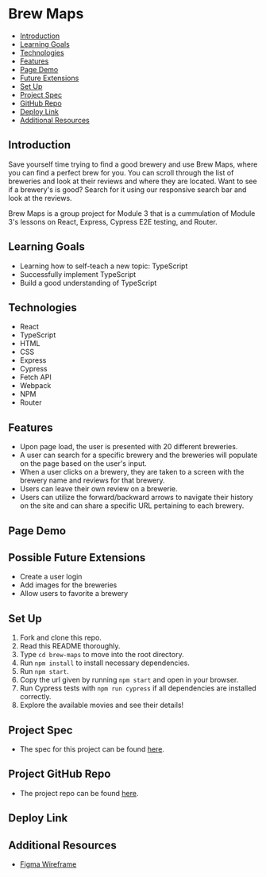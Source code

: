 # Brew Maps

- [Introduction](#introduction)
- [Learning Goals](#learning-goals)
- [Technologies](#technologies)
- [Features](#features)
- [Page Demo](#page-demo)
- [Future Extensions](#possible-future-extensions)
- [Set Up](#set-up)
- [Project Spec](#project-spec)
- [GitHub Repo](#github-repo)
- [Deploy Link](#deploy-link)
- [Additional Resources](#additional-resources)


## Introduction
Save yourself time trying to find a good brewery and use Brew Maps, where you can find a perfect brew for you. You can scroll through the list of breweries and look at their reviews and where they are located. Want to see if a brewery's is good? Search for it using our responsive search bar and look at the reviews. 

Brew Maps is a group project for Module 3 that is a cummulation of Module 3's lessons on React, Express, Cypress E2E testing, and Router. 


## Learning Goals
- Learning how to self-teach a new topic: TypeScript 
- Successfully implement TypeScript 
- Build a good understanding of TypeScript


## Technologies
  - React
  - TypeScript
  - HTML
  - CSS
  - Express
  - Cypress
  - Fetch API
  - Webpack
  - NPM
  - Router


## Features
- Upon page load, the user is presented with 20 different breweries.
- A user can search for a specific brewery and the breweries will populate on the page based on the user's input.
- When a user clicks on a brewery, they are taken to a screen with the brewery name and reviews for that brewery.
- Users can leave their own review on a brewerie.
- Users can utilize the forward/backward arrows to navigate their history on the site and can share a specific URL pertaining to each brewery.


## Page Demo


## Possible Future Extensions
- Create a user login
- Add images for the breweries
- Allow users to favorite a brewery


## Set Up
1. Fork and clone this repo.
2. Read this README thoroughly.
3. Type `cd brew-maps` to move into the root directory.
4. Run `npm install` to install necessary dependencies.
5. Run `npm start`.
6. Copy the url given by running `npm start` and open in your browser.
7. Run Cypress tests with `npm run cypress` if all dependencies are installed correctly.
8. Explore the available movies and see their details!


## Project Spec
- The spec for this project can be found [here](https://frontend.turing.edu/projects/module-3/stretch.html).


## Project GitHub Repo
- The project repo can be found [here](https://github.com/stephanie-roe/brew-maps).


## Deploy Link


## Additional Resources
- [Figma Wireframe](https://www.figma.com/file/K2LrejI9HbLbFltwvCRq0V/Wireframe-%7C-Stretch-Tech?node-id=3%3A35)
